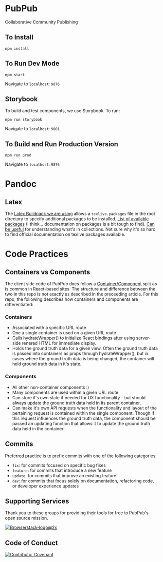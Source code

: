 # PubPub

Collaborative Community Publishing

## To Install

```
npm install
```

## To Run Dev Mode

```
npm start
```

Navigate to `localhost:9876`

## Storybook

To build and test components, we use Storybook. To run:

```
npm run storybook
```

Navigate to `localhost:9001`

## To Build and Run Production Version

```
npm run prod
```

Navigate to `localhost:9876`

# Pandoc

## Latex

The [Latex Buildpack we are using](https://github.com/Thermondo/heroku-buildpack-tex) allows a
`texlive.packages` file in the root directory to specify additional packages to be installed.
[List of available packages](http://fedoraproject.org/wiki/Features/TeXLive) (I think...
documentation on packages is a bit tough to find).
[Can be useful](https://rpmfind.net/linux/rpm2html/search.php?query=texlive-collection-fontsextra)
for understanding what's in collections. Not sure why it's so hard to find official documentation on
texlive packages available.

# Code Practices

## Containers vs Components

The client side code of PubPub does follow a
[Container/Component](https://medium.com/@dan_abramov/smart-and-dumb-components-7ca2f9a7c7d0) split
as is common in React-based sites. The structure and difference between the two in this repo is not
exactly as described in the preceeding article. For this repo, the following describes how
containers and components are differentiated:

### Containers

-   Associated with a specific URL route
-   One a single container is used on a given URL route
-   Calls hydrateWrapper() to initialize React bindings after using server-side renered HTML for
    immediate display.
-   Holds the ground truth data for a given view. Often the ground truth data is passed into
    containers as props through hydrateWrapper(), but in cases where the ground truth data is being
    changed, the container will hold ground truth data in it's state.

### Components

-   All other non-container components :)
-   Many components are used within a given URL route
-   Can store it's own state if needed for UX functionality - but should always update the ground
    truth data held in its parent container.
-   Can make it's own API requests when the functionality and layout of the pertaining request is
    contained within the single component. Though if this request influences the ground truth data,
    the component should be passed an updating function that allows it to update the ground truth
    data held in the container.

## Commits

Preferred practice is to prefix commits with one of the following categories:

-   `fix`: for commits focused on specific bug fixes
-   `feature`: for commits that introduce a new feature
-   `update`: for commits that improve an existing feature
-   `dev`: for commits that focus solely on documentation, refactoring code, or developer experience
    updates
    
## Supporting Services
Thank you to these groups for providing their tools for free to PubPub's open source mission.

[![Browserstack-logo@2x](https://user-images.githubusercontent.com/1000455/64237395-318a4c80-cef4-11e9-8b78-98ed3ec58ce3.png)](https://www.browserstack.com/)

## Code of Conduct
[![Contributor Covenant](https://img.shields.io/badge/Contributor%20Covenant-v2.0%20adopted-ff69b4.svg)](https://github.com/knowledgefutures/general/blob/master/CODE_OF_CONDUCT.md)
